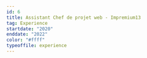 ```yaml
---
id: 6
title: Assistant Chef de projet web - Impremium13
tag: Experience
startdate: "2020"
enddate: "2022"
color: "#ffff"
typeoffile: experience
---
```

